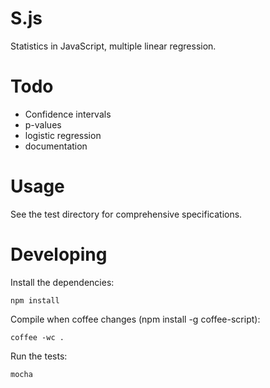 S.js
====

Statistics in JavaScript, multiple linear regression.

Todo
====

* Confidence intervals
* p-values
* logistic regression
* documentation

Usage
=====

See the test directory for comprehensive specifications.

Developing
==========

Install the dependencies:

    npm install

Compile when coffee changes (npm install -g coffee-script):

    coffee -wc .

Run the tests:

    mocha
